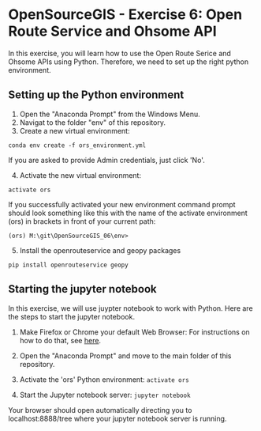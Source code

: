 # OpenSourceGIS - Exercise 6: Open Route Service and Ohsome API

In this exercise, you will learn how to use the Open Route Serice and Ohsome APIs using Python. Therefore, we need to set up the right python environment.  

## Setting up the Python environment

1. Open the "Anaconda Prompt" from the Windows Menu. 
2. Navigat to the folder "env" of this repository. 
3. Create a new virtual environment: 

  `conda env create -f ors_environment.yml`
  
  If you are asked to provide Admin credentials, just click 'No'.
  
4. Activate the new virtual environment:

  `activate ors`
  
  If you successfully activated your new environment command prompt should look something like this with the name of the activate environment (ors) in brackets in front of your current path: 
  
`(ors) M:\git\OpenSourceGIS_06\env>`

5. Install the openrouteservice and geopy packages

  `pip install openrouteservice geopy`
  
## Starting the jupyter notebook 

In this exercise, we will use juypter notebook to work with Python. Here are the steps to start the jupyter notebook. 

1. Make Firefox or Chrome your default Web Browser: For instructions on how to do that, see [here](https://support.microsoft.com/en-ca/help/4028606/windows-10-change-your-default-browser).
2. Open the "Anaconda Prompt" and move to the main folder of this repository. 
3. Activate the 'ors' Python environment:
 `activate ors`
 
4. Start the Jupyter notebook server:
  `jupyter notebook`
  
Your browser should open automatically directing you to localhost:8888/tree where your jupyter notebook server is running.
